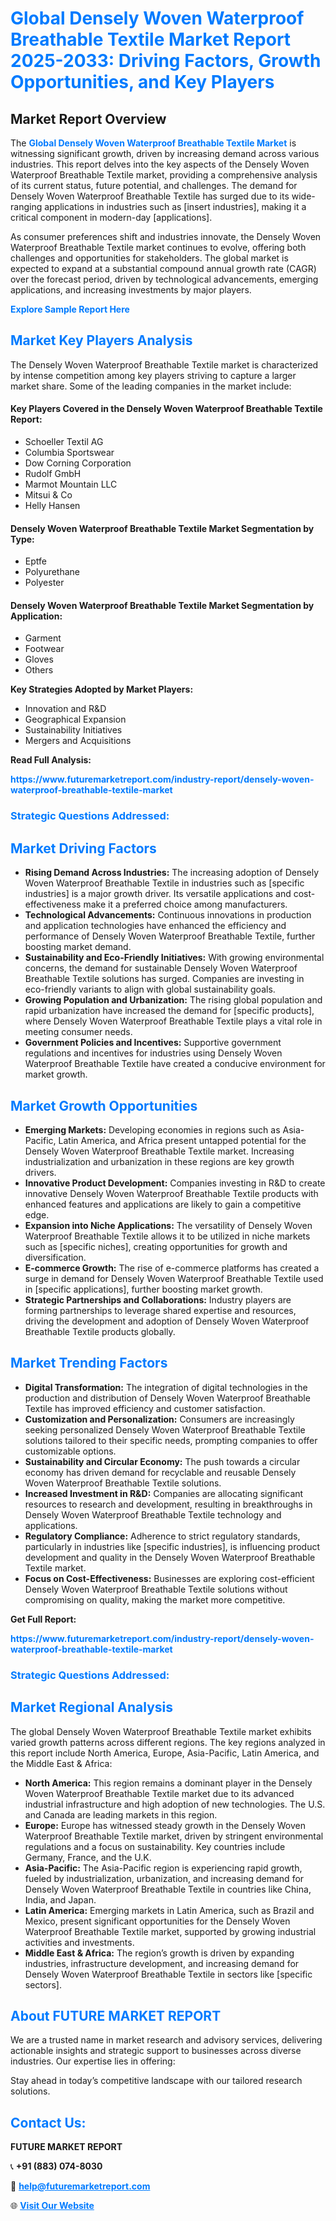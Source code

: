 <h1 style="color: #007BFF;">Global Densely Woven Waterproof Breathable Textile Market Report 2025-2033: Driving Factors, Growth Opportunities, and Key Players</h1>

<section id="overview">
<h2>Market Report Overview</h2>
<p>The <a href="https://www.futuremarketreport.com/industry-report/densely-woven-waterproof-breathable-textile-market" style="color: #007BFF; text-decoration: none;"><strong>Global Densely Woven Waterproof Breathable Textile Market</strong></a> is witnessing significant growth, driven by increasing demand across various industries. This report delves into the key aspects of the Densely Woven Waterproof Breathable Textile market, providing a comprehensive analysis of its current status, future potential, and challenges. The demand for Densely Woven Waterproof Breathable Textile has surged due to its wide-ranging applications in industries such as [insert industries], making it a critical component in modern-day [applications].</p>
<p>As consumer preferences shift and industries innovate, the Densely Woven Waterproof Breathable Textile market continues to evolve, offering both challenges and opportunities for stakeholders. The global market is expected to expand at a substantial compound annual growth rate (CAGR) over the forecast period, driven by technological advancements, emerging applications, and increasing investments by major players.</p>
</section>

<section id="overview">
<p><a href="https://www.futuremarketreport.com/request-sample/reportId=84093" style="color: #007BFF; text-decoration: none;"><strong>Explore Sample Report Here</strong></a></p>
</section>

<section id="key-players">
<h2 style="color: #007BFF;">Market Key Players Analysis</h2>
<p>The Densely Woven Waterproof Breathable Textile market is characterized by intense competition among key players striving to capture a larger market share. Some of the leading companies in the market include:</p>
<h4>Key Players Covered in the Densely Woven Waterproof Breathable Textile Report:</h4>
<ul><li>Schoeller Textil AG</li><li>Columbia Sportswear</li><li>Dow Corning Corporation</li><li>Rudolf GmbH</li><li>Marmot Mountain LLC</li><li>Mitsui &amp; Co</li><li>Helly Hansen</li></ul>
<h4>Densely Woven Waterproof Breathable Textile Market Segmentation by Type:</h4>
<ul><li>Eptfe</li><li>Polyurethane</li><li>Polyester</li></ul>

<h4>Densely Woven Waterproof Breathable Textile Market Segmentation by Application:</h4>
<ul><li>Garment</li><li>Footwear</li><li>Gloves</li><li>Others</li></ul>
<p><strong>Key Strategies Adopted by Market Players:</strong></p>
<ul>
<li>Innovation and R&D</li>
<li>Geographical Expansion</li>
<li>Sustainability Initiatives</li>
<li>Mergers and Acquisitions</li>
</ul>
</section>

<section>
<p><strong>Read Full Analysis: </strong></p><a href="https://www.futuremarketreport.com/industry-report/densely-woven-waterproof-breathable-textile-market" style="color: #007BFF; text-decoration: none;"><strong>https://www.futuremarketreport.com/industry-report/densely-woven-waterproof-breathable-textile-market</strong></a>
<h3 style="color: #007BFF;">Strategic Questions Addressed:</h3>
</section>

<section id="driving-factors">
<h2 style="color: #007BFF;">Market Driving Factors</h2>
<ul>
<li><strong>Rising Demand Across Industries:</strong> The increasing adoption of Densely Woven Waterproof Breathable Textile in industries such as [specific industries] is a major growth driver. Its versatile applications and cost-effectiveness make it a preferred choice among manufacturers.</li>
<li><strong>Technological Advancements:</strong> Continuous innovations in production and application technologies have enhanced the efficiency and performance of Densely Woven Waterproof Breathable Textile, further boosting market demand.</li>
<li><strong>Sustainability and Eco-Friendly Initiatives:</strong> With growing environmental concerns, the demand for sustainable Densely Woven Waterproof Breathable Textile solutions has surged. Companies are investing in eco-friendly variants to align with global sustainability goals.</li>
<li><strong>Growing Population and Urbanization:</strong> The rising global population and rapid urbanization have increased the demand for [specific products], where Densely Woven Waterproof Breathable Textile plays a vital role in meeting consumer needs.</li>
<li><strong>Government Policies and Incentives:</strong> Supportive government regulations and incentives for industries using Densely Woven Waterproof Breathable Textile have created a conducive environment for market growth.</li>
</ul>
</section>

<section id="growth-opportunities">
<h2 style="color: #007BFF;">Market Growth Opportunities</h2>
<ul>
<li><strong>Emerging Markets:</strong> Developing economies in regions such as Asia-Pacific, Latin America, and Africa present untapped potential for the Densely Woven Waterproof Breathable Textile market. Increasing industrialization and urbanization in these regions are key growth drivers.</li>
<li><strong>Innovative Product Development:</strong> Companies investing in R&D to create innovative Densely Woven Waterproof Breathable Textile products with enhanced features and applications are likely to gain a competitive edge.</li>
<li><strong>Expansion into Niche Applications:</strong> The versatility of Densely Woven Waterproof Breathable Textile allows it to be utilized in niche markets such as [specific niches], creating opportunities for growth and diversification.</li>
<li><strong>E-commerce Growth:</strong> The rise of e-commerce platforms has created a surge in demand for Densely Woven Waterproof Breathable Textile used in [specific applications], further boosting market growth.</li>
<li><strong>Strategic Partnerships and Collaborations:</strong> Industry players are forming partnerships to leverage shared expertise and resources, driving the development and adoption of Densely Woven Waterproof Breathable Textile products globally.</li>
</ul>
</section>

<section id="trending-factors">
<h2 style="color: #007BFF;">Market Trending Factors</h2>
<ul>
<li><strong>Digital Transformation:</strong> The integration of digital technologies in the production and distribution of Densely Woven Waterproof Breathable Textile has improved efficiency and customer satisfaction.</li>
<li><strong>Customization and Personalization:</strong> Consumers are increasingly seeking personalized Densely Woven Waterproof Breathable Textile solutions tailored to their specific needs, prompting companies to offer customizable options.</li>
<li><strong>Sustainability and Circular Economy:</strong> The push towards a circular economy has driven demand for recyclable and reusable Densely Woven Waterproof Breathable Textile solutions.</li>
<li><strong>Increased Investment in R&D:</strong> Companies are allocating significant resources to research and development, resulting in breakthroughs in Densely Woven Waterproof Breathable Textile technology and applications.</li>
<li><strong>Regulatory Compliance:</strong> Adherence to strict regulatory standards, particularly in industries like [specific industries], is influencing product development and quality in the Densely Woven Waterproof Breathable Textile market.</li>
<li><strong>Focus on Cost-Effectiveness:</strong> Businesses are exploring cost-efficient Densely Woven Waterproof Breathable Textile solutions without compromising on quality, making the market more competitive.</li>
</ul>
</section>

<section>
<p><strong>Get Full Report: </strong></p><a href="https://www.futuremarketreport.com/industry-report/densely-woven-waterproof-breathable-textile-market" style="color: #007BFF; text-decoration: none;"><strong>https://www.futuremarketreport.com/industry-report/densely-woven-waterproof-breathable-textile-market</strong></a>
<h3 style="color: #007BFF;">Strategic Questions Addressed:</h3>
</section>


<section id="regional-analysis">
<h2 style="color: #007BFF;">Market Regional Analysis</h2>
<p>The global Densely Woven Waterproof Breathable Textile market exhibits varied growth patterns across different regions. The key regions analyzed in this report include North America, Europe, Asia-Pacific, Latin America, and the Middle East & Africa:</p>
<ul>
<li><strong>North America:</strong> This region remains a dominant player in the Densely Woven Waterproof Breathable Textile market due to its advanced industrial infrastructure and high adoption of new technologies. The U.S. and Canada are leading markets in this region.</li>
<li><strong>Europe:</strong> Europe has witnessed steady growth in the Densely Woven Waterproof Breathable Textile market, driven by stringent environmental regulations and a focus on sustainability. Key countries include Germany, France, and the U.K.</li>
<li><strong>Asia-Pacific:</strong> The Asia-Pacific region is experiencing rapid growth, fueled by industrialization, urbanization, and increasing demand for Densely Woven Waterproof Breathable Textile in countries like China, India, and Japan.</li>
<li><strong>Latin America:</strong> Emerging markets in Latin America, such as Brazil and Mexico, present significant opportunities for the Densely Woven Waterproof Breathable Textile market, supported by growing industrial activities and investments.</li>
<li><strong>Middle East & Africa:</strong> The region’s growth is driven by expanding industries, infrastructure development, and increasing demand for Densely Woven Waterproof Breathable Textile in sectors like [specific sectors].</li>
</ul>
</section>

<footer>
<h2 style="color: #007BFF;">About FUTURE MARKET REPORT</h2>
<p>We are a trusted name in market research and advisory services, delivering actionable insights and strategic support to businesses across diverse industries. Our expertise lies in offering:</p>

<p>Stay ahead in today’s competitive landscape with our tailored research solutions.</p>

<h2 style="color: #007BFF;">Contact Us:</h2>
<p><strong>FUTURE MARKET REPORT</strong></p>
<p>📞 <strong>+91 (883) 074-8030</strong></p>
<p>📧 <strong><a href="mailto:help@futuremarketreport.com" style="color: #007BFF;">help@futuremarketreport.com</a></strong></p>
<p>🌐 <strong><a href="https://www.futuremarketreport.com/" style="color: #007BFF;">Visit Our Website</a></strong></p>
</footer>